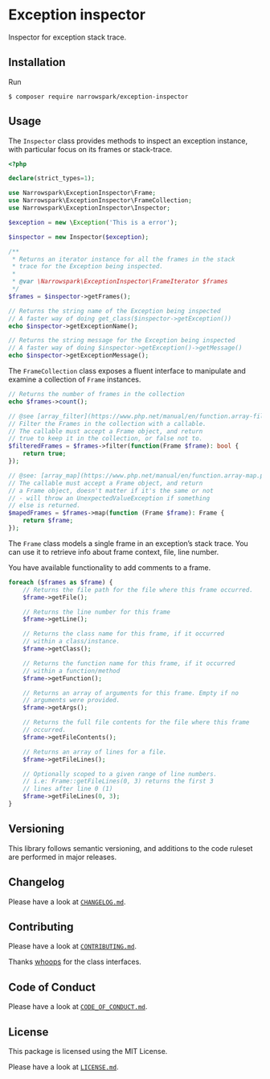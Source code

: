 # Exception inspector

Inspector for exception stack trace.

## Installation

Run

```
$ composer require narrowspark/exception-inspector
```

## Usage

The `Inspector` class provides methods to inspect an exception instance, with particular focus on its frames or stack-trace.

```php
<?php

declare(strict_types=1);

use Narrowspark\ExceptionInspector\Frame;
use Narrowspark\ExceptionInspector\FrameCollection;
use Narrowspark\ExceptionInspector\Inspector;

$exception = new \Exception('This is a error');

$inspector = new Inspector($exception);

/**
 * Returns an iterator instance for all the frames in the stack
 * trace for the Exception being inspected.
 *
 * @var \Narrowspark\ExceptionInspector\FrameIterator $frames
 */
$frames = $inspector->getFrames();

// Returns the string name of the Exception being inspected
// A faster way of doing get_class($inspector->getException())
echo $inspector->getExceptionName();

// Returns the string message for the Exception being inspected
// A faster way of doing $inspector->getException()->getMessage()
echo $inspector->getExceptionMessage();
```

The `FrameCollection` class exposes a fluent interface to manipulate and examine a collection of `Frame` instances.

```php
// Returns the number of frames in the collection
echo $frames->count();

// @see [array_filter](https://www.php.net/manual/en/function.array-filter)
// Filter the Frames in the collection with a callable.
// The callable must accept a Frame object, and return
// true to keep it in the collection, or false not to.
$filteredFrames = $frames->filter(function(Frame $frame): bool {
    return true;
});

// @see: [array_map](https://www.php.net/manual/en/function.array-map.php)
// The callable must accept a Frame object, and return
// a Frame object, doesn't matter if it's the same or not
// - will throw an UnexpectedValueException if something
// else is returned.
$mapedFrames = $frames->map(function (Frame $frame): Frame {
    return $frame;
});
```

The `Frame` class models a single frame in an exception’s stack trace.
You can use it to retrieve info about frame context, file, line number.

You have available functionality to add comments to a frame.

```php
foreach ($frames as $frame) {
    // Returns the file path for the file where this frame occurred.
    $frame->getFile();

    // Returns the line number for this frame
    $frame->getLine();

    // Returns the class name for this frame, if it occurred
    // within a class/instance.
    $frame->getClass();

    // Returns the function name for this frame, if it occurred
    // within a function/method
    $frame->getFunction();

    // Returns an array of arguments for this frame. Empty if no
    // arguments were provided.
    $frame->getArgs();

    // Returns the full file contents for the file where this frame
    // occurred.
    $frame->getFileContents();

    // Returns an array of lines for a file.
    $frame->getFileLines();

    // Optionally scoped to a given range of line numbers.
    // i.e: Frame::getFileLines(0, 3) returns the first 3
    // lines after line 0 (1)
    $frame->getFileLines(0, 3);
}
```

## Versioning

This library follows semantic versioning, and additions to the code ruleset are performed in major releases.

## Changelog

Please have a look at [`CHANGELOG.md`](CHANGELOG.md).

## Contributing

Please have a look at [`CONTRIBUTING.md`](.github/CONTRIBUTING.md).

Thanks [whoops](https://github.com/filp/whoops) for the class interfaces.

## Code of Conduct

Please have a look at [`CODE_OF_CONDUCT.md`](.github/CODE_OF_CONDUCT.md).

## License

This package is licensed using the MIT License.

Please have a look at [`LICENSE.md`](LICENSE.md).
